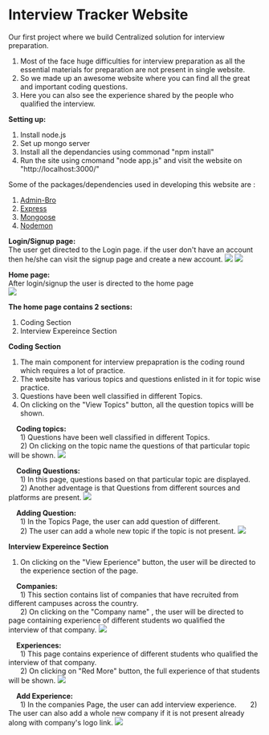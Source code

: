 # Interview Tracker Website

Our first project where we build Centralized solution for interview preparation.
 1) Most of the face huge difficulties for interview preparation as all the essential materials for preparation are not present in single website.
 2) So we made up an awesome website where you can find all the great and important coding questions.
 3) Here you can also see the experience shared by the people who qualified the interview.

**Setting up:**
 1) Install node.js
 2) Set up mongo server
 3) Install all the dependancies using commonad "npm install"
 4) Run the site using cmomand "node app.js" and visit the website on "http://localhost:3000/"

Some of the packages/dependencies used in developing this website are :
 1) [Admin-Bro](https://adminbro.com/section-modules.html)
 2) [Express](http://expressjs.com/)
 3) [Mongoose](https://mongoosejs.com/docs/)
 4) [Nodemon](https://nodemon.io/)

**Login/Signup page: <br />** 
  The user get directed to the Login page. if the user don't have an account then he/she can visit the signup page and create a new account.
<img src="screenshot/login.png" >
<img src="screenshot/signup.png" >

**Home page: <br />**
  After login/signup the user is directed to the home page  
 <img src="screenshot/home.png" >
 
 **The home page contains 2 sections:**
 1) Coding Section
 2) Interview Expereince Section

**Coding Section**
 1) The main component for interview prepapration is the coding round which requires a lot of practice.
 2) The website has various topics and questions enlisted in it for topic wise practice.
 3) Questions have been well classified in different Topics.
 4) On clicking on the "View Topics" button, all the question topics willl be shown.

 &nbsp; &nbsp; **Coding topics:** <br />
    &nbsp; &nbsp; &nbsp; 1) Questions have been well classified in different Topics. <br />
    &nbsp; &nbsp; &nbsp; 2) On clicking on the topic name the questions of that particular topic will be shown. 
   <img src="screenshot/topics.png" >
   
 &nbsp; &nbsp; **Coding Questions:** <br />
    &nbsp; &nbsp; &nbsp; 1) In this page, questions based on that particular topic are displayed. <br />
    &nbsp; &nbsp; &nbsp; 2) Another adventage is that Questions from different sources and platforms are present. 
   <img src="screenshot/questions.png" >

 &nbsp; &nbsp; **Adding Question:** <br />
    &nbsp; &nbsp; &nbsp; 1) In the Topics Page, the user can add question of different. <br />
    &nbsp; &nbsp; &nbsp; 2) The user can add a whole new topic if the topic is not present.
   <img src="screenshot/add_question.png" >
   
**Interview Expereince Section**
 1) On clicking on the "View Eperience" button, the user will be directed to the experience section of the page.

 &nbsp; &nbsp; **Companies:** <br />
    &nbsp; &nbsp; &nbsp; 1) This section contains list of companies that have recruited from different campuses across the country. <br />
    &nbsp; &nbsp; &nbsp; 2) On clicking on the "Company name" , the user will be directed to page containing experience of different students wo qualified the 
    &nbsp; &nbsp; &nbsp; &nbsp; interview of that  company. 
   <img src="screenshot/companies.png" >
   
 &nbsp; &nbsp; **Experiences:** <br />
    &nbsp; &nbsp; &nbsp; 1) This page contains experience of different students who qualified the interview of that company. <br />
    &nbsp; &nbsp; &nbsp; 2) On clicking on "Red More" button, the full experience of that students will be shown.
    <img src="screenshot/experiences.png" >

 &nbsp; &nbsp; **Add Experience:** <br />
    &nbsp; &nbsp; &nbsp; 1) In the companies Page, the user can add interview experience.
    &nbsp; &nbsp; &nbsp; 2) The user can also add a whole new company if it is not present already along with company's logo link.
    <img src="screenshot/add_experience.png" >
    
